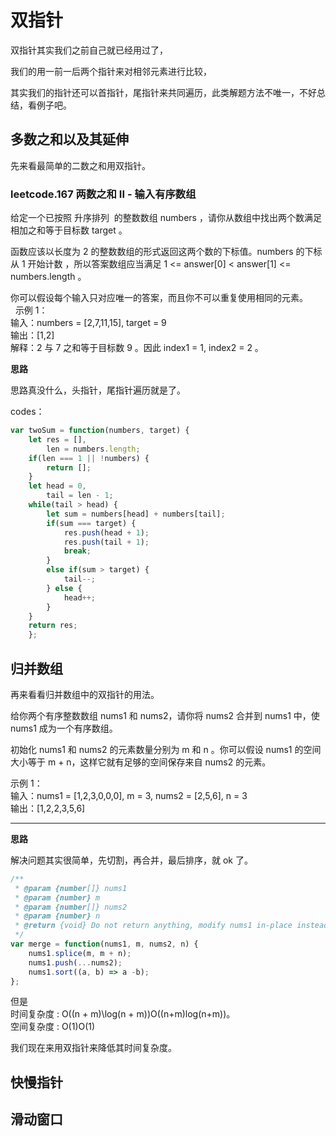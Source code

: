 # 双指针

双指针其实我们之前自己就已经用过了，    

我们的用一前一后两个指针来对相邻元素进行比较，    

其实我们的指针还可以首指针，尾指针来共同遍历，此类解题方法不唯一，不好总结，看例子吧。    

## 多数之和以及其延伸

先来看最简单的二数之和用双指针。    

### leetcode.167 两数之和 II - 输入有序数组    

给定一个已按照 升序排列  的整数数组 numbers ，请你从数组中找出两个数满足相加之和等于目标数 target 。    

函数应该以长度为 2 的整数数组的形式返回这两个数的下标值。numbers 的下标 从 1 开始计数 ，所以答案数组应当满足 1 <= answer[0] < answer[1] <= numbers.length 。     

你可以假设每个输入只对应唯一的答案，而且你不可以重复使用相同的元素。    
 
示例 1：    
输入：numbers = [2,7,11,15], target = 9     
输出：[1,2]     
解释：2 与 7 之和等于目标数 9 。因此 index1 = 1, index2 = 2 。     

**思路**    

思路真没什么，头指针，尾指针遍历就是了。    

codes：    

```js
var twoSum = function(numbers, target) {
    let res = [],
        len = numbers.length;
    if(len === 1 || !numbers) {
        return [];
    }
    let head = 0,
        tail = len - 1;
    while(tail > head) {
        let sum = numbers[head] + numbers[tail];
        if(sum === target) {
            res.push(head + 1);
            res.push(tail + 1);
            break;
        }
        else if(sum > target) {
            tail--;
        } else {
            head++;
        }
    }
    return res;
    };
```

## 归并数组

再来看看归并数组中的双指针的用法。       

给你两个有序整数数组 nums1 和 nums2，请你将 nums2 合并到 nums1 中，使 nums1 成为一个有序数组。    

初始化 nums1 和 nums2 的元素数量分别为 m 和 n 。你可以假设 nums1 的空间大小等于 m + n，这样它就有足够的空间保存来自 nums2 的元素。      

示例 1：     
输入：nums1 = [1,2,3,0,0,0], m = 3, nums2 = [2,5,6], n = 3    
输出：[1,2,2,3,5,6]     

---
**思路**    

解决问题其实很简单，先切割，再合并，最后排序，就 ok 了。

```js
/**
 * @param {number[]} nums1
 * @param {number} m
 * @param {number[]} nums2
 * @param {number} n
 * @return {void} Do not return anything, modify nums1 in-place instead.
 */
var merge = function(nums1, m, nums2, n) {
    nums1.splice(m, m + n);
    nums1.push(...nums2);
    nums1.sort((a, b) => a -b);
};

```    
但是    
时间复杂度 : O((n + m)\log(n + m))O((n+m)log(n+m))。     
空间复杂度 : O(1)O(1)    

我们现在来用双指针来降低其时间复杂度。    

## 快慢指针

## 滑动窗口
